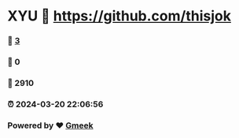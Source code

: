 # XYU :link: https://github.com/thisjok 
### :page_facing_up: [3](https://github.com/thisjok/tag.html) 
### :speech_balloon: 0 
### :hibiscus: 2910 
### :alarm_clock: 2024-03-20 22:06:56 
### Powered by :heart: [Gmeek](https://github.com/Meekdai/Gmeek)
